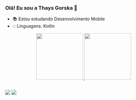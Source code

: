 ### Olá! Eu sou a Thays Gorska 👋

- 📚 Estou estudando Desenvolvimento Mobile
- 💡 Linguagens: Kotlin

<div align="center">
  <a href="https://github.com/ThaysGorska">
  <img height="150em" src="https://github-readme-stats.vercel.app/api?username=ThaysGorska&show_icons=true&theme=dracula&include_all_commits=true&count_private=true"/>
  <img height="150em" src="https://github-readme-stats.vercel.app/api/top-langs/?username=ThaysGorska&layout=compact&langs_count=7&theme=dracula"/>
</div>

##

<div> 
  <a href = "mailto:thays.gorska@gmail.com"><img src="https://img.shields.io/badge/-Gmail-%23333?style=for-the-badge&logo=gmail&logoColor=white" target="_blank"></a>
  <a href="https://www.linkedin.com/in/thays-gorska-71313b7a" target="_blank"><img src="https://img.shields.io/badge/-LinkedIn-%230077B5?style=for-the-badge&logo=linkedin&logoColor=white" target="_blank"></a> 
 
</div>
